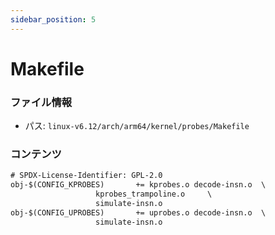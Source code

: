 ```yaml
---
sidebar_position: 5
---
```

# Makefile

### ファイル情報

- パス: `linux-v6.12/arch/arm64/kernel/probes/Makefile`

### コンテンツ

```txt
# SPDX-License-Identifier: GPL-2.0
obj-$(CONFIG_KPROBES)		+= kprobes.o decode-insn.o	\
				   kprobes_trampoline.o		\
				   simulate-insn.o
obj-$(CONFIG_UPROBES)		+= uprobes.o decode-insn.o	\
				   simulate-insn.o

```

